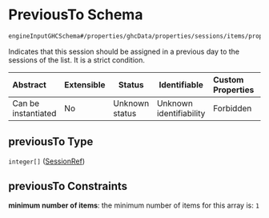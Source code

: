# PreviousTo Schema

```txt
engineInputGHCSchema#/properties/ghcData/properties/sessions/items/properties/sessionRelations/properties/previousTo
```

Indicates that this session should be assigned in a previous day to the sessions of the list. It is a strict condition.


| Abstract            | Extensible | Status         | Identifiable            | Custom Properties | Additional Properties | Access Restrictions | Defined In                                                         |
| :------------------ | ---------- | -------------- | ----------------------- | :---------------- | --------------------- | ------------------- | ------------------------------------------------------------------ |
| Can be instantiated | No         | Unknown status | Unknown identifiability | Forbidden         | Allowed               | none                | [ghc.schema.json\*](../out/ghc.schema.json "open original schema") |

## previousTo Type

`integer[]` ([SessionRef](ghc-properties-ghcdata-properties-sessions-session-properties-sessionrelations-properties-previousto-sessionref.md))

## previousTo Constraints

**minimum number of items**: the minimum number of items for this array is: `1`
